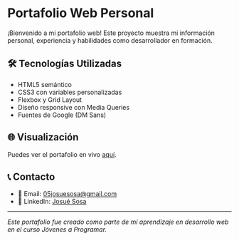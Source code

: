 # Portafolio Web Personal

¡Bienvenido a mi portafolio web! Este proyecto muestra mi información personal, experiencia y habilidades como desarrollador en formación.


## 🛠️ Tecnologías Utilizadas

- HTML5 semántico
- CSS3 con variables personalizadas
- Flexbox y Grid Layout
- Diseño responsive con Media Queries
- Fuentes de Google (DM Sans)


## 🌐 Visualización

Puedes ver el portafolio en vivo [aquí](https://jossomori.github.io/portafolio-web).

## 📞 Contacto

- 📧 Email: 05josuesosa@gmail.com
- 💼 LinkedIn: [Josué Sosa](https://www.linkedin.com/in/josu%C3%A9-sosa/)

---

*Este portafolio fue creado como parte de mi aprendizaje en desarrollo web en el curso Jóvenes a Programar.*
